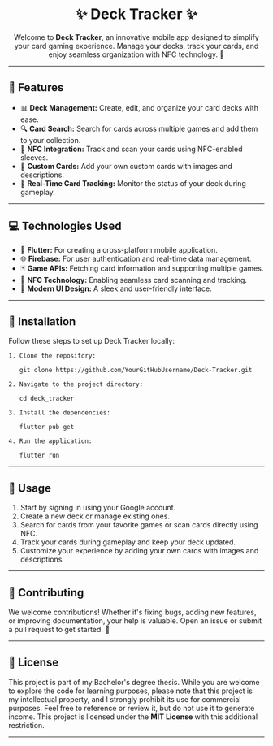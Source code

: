<h1 align="center">✨ Deck Tracker ✨</h1>

<p align="center">Welcome to <strong>Deck Tracker</strong>, an innovative mobile app designed to simplify your card gaming experience. Manage your decks, track your cards, and enjoy seamless organization with NFC technology. 🎴</p>

---

<h2>🌟 Features</h2>
<ul>
    <li>📊 <strong>Deck Management:</strong> Create, edit, and organize your card decks with ease.</li>
    <li>🔍 <strong>Card Search:</strong> Search for cards across multiple games and add them to your collection.</li>
    <li>📱 <strong>NFC Integration:</strong> Track and scan your cards using NFC-enabled sleeves.</li>
    <li>📂 <strong>Custom Cards:</strong> Add your own custom cards with images and descriptions.</li>
    <li>📜 <strong>Real-Time Card Tracking:</strong> Monitor the status of your deck during gameplay.</li>
</ul>

---

<h2>💻 Technologies Used</h2>
<ul>
    <li>💙 <strong>Flutter:</strong> For creating a cross-platform mobile application.</li>
    <li>🌐 <strong>Firebase:</strong> For user authentication and real-time data management.</li>
    <li>🃏 <strong>Game APIs:</strong> Fetching card information and supporting multiple games.</li>
    <li>📱 <strong>NFC Technology:</strong> Enabling seamless card scanning and tracking.</li>
    <li>🎨 <strong>Modern UI Design:</strong> A sleek and user-friendly interface.</li>
</ul>

---

<h2>🔧 Installation</h2>
<p>Follow these steps to set up Deck Tracker locally:</p>

<pre><code>1. Clone the repository:</code></pre>
<pre><code>   git clone https://github.com/YourGitHubUsername/Deck-Tracker.git</code></pre>

<pre><code>2. Navigate to the project directory:</code></pre>
<pre><code>   cd deck_tracker</code></pre>

<pre><code>3. Install the dependencies:</code></pre>
<pre><code>   flutter pub get</code></pre>

<pre><code>4. Run the application:</code></pre>
<pre><code>   flutter run</code></pre>

---

<h2>🧙 Usage</h2>
<ol>
    <li>Start by signing in using your Google account.</li>
    <li>Create a new deck or manage existing ones.</li>
    <li>Search for cards from your favorite games or scan cards directly using NFC.</li>
    <li>Track your cards during gameplay and keep your deck updated.</li>
    <li>Customize your experience by adding your own cards with images and descriptions.</li>
</ol>

---

<h2>🤝 Contributing</h2>
<p>We welcome contributions! Whether it's fixing bugs, adding new features, or improving documentation, your help is valuable. Open an issue or submit a pull request to get started. 💬</p>

---

<h2>📜 License</h2>
<p>This project is part of my Bachelor's degree thesis. While you are welcome to explore the code for learning purposes, please note that this project is my intellectual property, and I strongly prohibit its use for commercial purposes. Feel free to reference or review it, but do not use it to generate income. This project is licensed under the <strong>MIT License</strong> with this additional restriction.</p>

---
